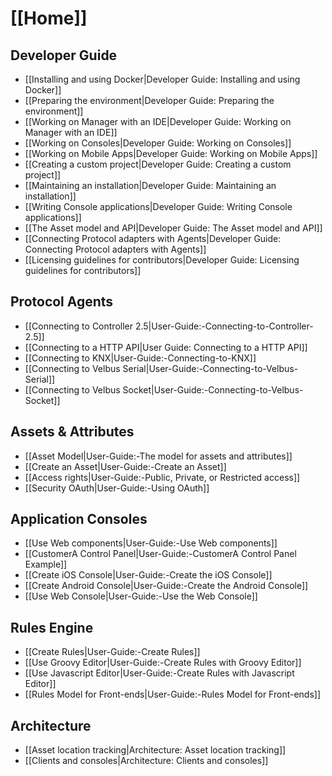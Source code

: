# [[Home]]

## Developer Guide

* [[Installing and using Docker|Developer Guide: Installing and using Docker]]
* [[Preparing the environment|Developer Guide: Preparing the environment]]
* [[Working on Manager with an IDE|Developer Guide: Working on Manager with an IDE]]
* [[Working on Consoles|Developer Guide: Working on Consoles]]
* [[Working on Mobile Apps|Developer Guide: Working on Mobile Apps]]
* [[Creating a custom project|Developer Guide: Creating a custom project]]
* [[Maintaining an installation|Developer Guide: Maintaining an installation]]
* [[Writing Console applications|Developer Guide: Writing Console applications]]
* [[The Asset model and API|Developer Guide: The Asset model and API]]
* [[Connecting Protocol adapters with Agents|Developer Guide: Connecting Protocol adapters with Agents]]
* [[Licensing guidelines for contributors|Developer Guide: Licensing guidelines for contributors]]

## Protocol Agents

* [[Connecting to Controller 2.5|User-Guide:-Connecting-to-Controller-2.5]]
* [[Connecting to a HTTP API|User Guide: Connecting to a HTTP API]]
* [[Connecting to KNX|User-Guide:-Connecting-to-KNX]]
* [[Connecting to Velbus Serial|User-Guide:-Connecting-to-Velbus-Serial]]
* [[Connecting to Velbus Socket|User-Guide:-Connecting-to-Velbus-Socket]]

## Assets & Attributes

* [[Asset Model|User-Guide:-The model for assets and attributes]]
* [[Create an Asset|User-Guide:-Create an Asset]]
* [[Access rights|User-Guide:-Public, Private, or Restricted access]]
* [[Security OAuth|User-Guide:-Using OAuth]]

## Application Consoles

* [[Use Web components|User-Guide:-Use Web components]]
* [[CustomerA Control Panel|User-Guide:-CustomerA Control Panel Example]]
* [[Create iOS Console|User-Guide:-Create the iOS Console]]
* [[Create Android Console|User-Guide:-Create the Android Console]]
* [[Use Web Console|User-Guide:-Use the Web Console]]

## Rules Engine

* [[Create Rules|User-Guide:-Create Rules]]
* [[Use Groovy Editor|User-Guide:-Create Rules with Groovy Editor]]
* [[Use Javascript Editor|User-Guide:-Create Rules with Javascript Editor]]
* [[Rules Model for Front-ends|User-Guide:-Rules Model for Front-ends]]

## Architecture

* [[Asset location tracking|Architecture: Asset location tracking]]
* [[Clients and consoles|Architecture: Clients and consoles]]